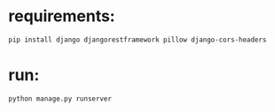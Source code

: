 # requirements:

```bash
pip install django djangorestframework pillow django-cors-headers
```

# run:

```bash
python manage.py runserver
```
